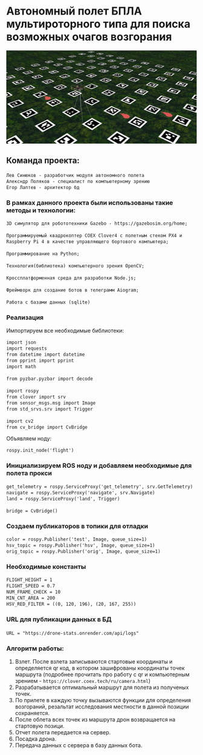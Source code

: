 # Автономный полет БПЛА мультироторного типа для поиска возможных очагов возгорания

![image](https://github.com/Sandrolek/info-project-clover/blob/master/drone_sim.jpg)

## Команда проекта:
```
Лев Синюков - разработчик модуля автономного полета
Алексндр Поляков - специалист по компьютерному зрению
Егор Лаптев - архитектор бд
```

### В рамках данного проекта были использованы такие методы и технологии:

```
3D симулятор для робототехники Gazebo - https://gazebosim.org/home;

Программируемый квадрокоптер COEX Clover4 c полетным стеком PX4 и Raspberry Pi 4 в качестве управляющего бортового компьютера;

Программирование на Python;

Технология(библиотека) компьютерного зрения OpenCV;

Кроссплатформенная среда для разработки Node.js;

Фреймворк для создание ботов в телеграмм Aiogram;

Работа с базами данных (sqlite)
```

### Реализация

Импортируем все необходимые библиотеки:

```
import json
import requests
from datetime import datetime
from pprint import pprint
import math 

from pyzbar.pyzbar import decode

import rospy 
from clover import srv 
from sensor_msgs.msg import Image 
from std_srvs.srv import Trigger 

import cv2 
from cv_bridge import CvBridge
```

Объявляем ноду:

```
rospy.init_node('flight') 
```

### Инициализируем ROS ноду и добавляем необходимые для полета прокси
```rospy.init_node('flight') 
get_telemetry = rospy.ServiceProxy('get_telemetry', srv.GetTelemetry) 
navigate = rospy.ServiceProxy('navigate', srv.Navigate)
land = rospy.ServiceProxy('land', Trigger) 

bridge = CvBridge() 
```

### Создаем публикаторов в топики для отладки
```
color = rospy.Publisher('test', Image, queue_size=1)
hsv_topic = rospy.Publisher('hsv', Image, queue_size=1)
orig_topic = rospy.Publisher('orig', Image, queue_size=1)
```
### Необходимые константы
```
FLIGHT_HEIGHT = 1
FLIGHT_SPEED = 0.7
NUM_FRAME_CHECK = 10
MIN_CNT_AREA = 200
HSV_RED_FILTER = ((0, 120, 196), (20, 167, 255))
```

### URL для публикации данных в БД
```URL = "https://drone-stats.onrender.com/api/logs"```

### Алгоритм работы:
1. Взлет. После взлета записываются стартовые координаты и определяется qr код, в котором зашифрованы координаты точек маршрута (подробнее прочитать про работу с qr и компьютерным зрением - ```https://clover.coex.tech/ru/camera.html```)
2. Разрабатывается оптимальный маршрут для полета из полученых точек.
3. По прилете в каждую точку вызываются функции для определения возгораний, резальтат исследования местности в данной позиции сохраняется.
4. После облета всех точек из маршрута дрон возвращается на стартовую позици.
5. Отчет полета передается на сервер.
6. Посадка дрона.
7. Передача данных с сервера в базу данных бота.
